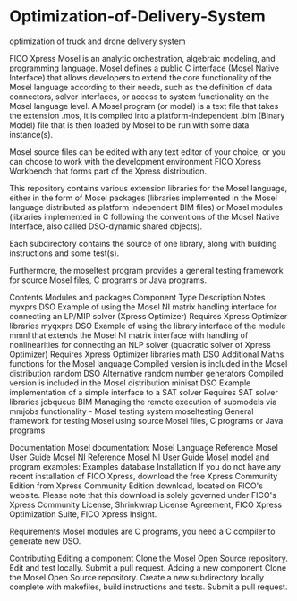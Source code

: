 # Optimization-of-Delivery-System
optimization of truck and drone delivery system

FICO Xpress Mosel is an analytic orchestration, algebraic modeling, and programming language. Mosel defines a public C interface (Mosel Native Interface) that allows developers to extend the core functionality of the Mosel language according to their needs, such as the definition of data connectors, solver interfaces, or access to system functionality on the Mosel language level. A Mosel program (or model) is a text file that takes the extension .mos, it is compiled into a platform-independent .bim (BInary Model) file that is then loaded by Mosel to be run with some data instance(s).

Mosel source files can be edited with any text editor of your choice, or you can choose to work with the development environment FICO Xpress Workbench that forms part of the Xpress distribution.

This repository contains various extension libraries for the Mosel language, either in the form of Mosel packages (libraries implemented in the Mosel language distributed as platform independent BIM files) or Mosel modules (libraries implemented in C following the conventions of the Mosel Native Interface, also called DSO-dynamic shared objects).

Each subdirectory contains the source of one library, along with building instructions and some test(s).

Furthermore, the moseltest program provides a general testing framework for source Mosel files, C programs or Java programs.

Contents
Modules and packages
Component	Type	Description	Notes
myxprs	DSO	Example of using the Mosel NI matrix handling interface for connecting an LP/MIP solver (Xpress Optimizer)	Requires Xpress Optimizer libraries
myqxprs	DSO	Example of using the library interface of the module mmnl that extends the Mosel NI matrix interface with handling of nonlinearities for connecting an NLP solver (quadratic solver of Xpress Optimizer)	Requires Xpress Optimizer libraries
math	DSO	Additional Maths functions for the Mosel language	Compiled version is included in the Mosel distribution
random	DSO	Alternative random number generators	Compiled version is included in the Mosel distribution
minisat	DSO	Example implementation of a simple interface to a SAT solver	Requires SAT solver libraries
jobqueue	BIM	Managing the remote execution of submodels via mmjobs functionality	-
Mosel testing system
moseltesting General framework for testing Mosel using source Mosel files, C programs or Java programs

Documentation
Mosel documentation:
Mosel Language Reference
Mosel User Guide
Mosel NI Reference
Mosel NI User Guide
Mosel model and program examples: Examples database
Installation
If you do not have any recent installation of FICO Xpress, download the free Xpress Community Edition from Xpress Community Edition download, located on FICO's website. Please note that this download is solely governed under FICO's Xpress Community License, Shrinkwrap License Agreement, FICO Xpress Optimization Suite, FICO Xpress Insight.

Requirements
Mosel modules are C programs, you need a C compiler to generate new DSO.

Contributing
Editing a component
Clone the Mosel Open Source repository.
Edit and test locally.
Submit a pull request.
Adding a new component
Clone the Mosel Open Source repository.
Create a new subdirectory locally complete with makefiles, build instructions and tests.
Submit a pull request.
